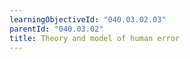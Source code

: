 ```yaml
---
learningObjectiveId: "040.03.02.03"
parentId: "040.03.02"
title: Theory and model of human error
---
```

